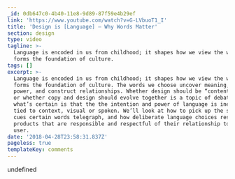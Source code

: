 ```yaml
---
_id: 0db647c0-4b40-11e8-9d89-87f59e4b29ef
link: 'https://www.youtube.com/watch?v=G-LVbuoT1_I'
title: 'Design is [Language] – Why Words Matter'
section: design
type: video
tagline: >-
  Language is encoded in us from childhood; it shapes how we view the world and
  forms the foundation of culture.
tags: []
excerpt: >-
  Language is encoded in us from childhood; it shapes how we view the world and
  forms the foundation of culture. The words we choose uncover meaning, signal
  power, and construct relationships. Whether design should be “content first”
  or whether copy and design should evolve together is a topic of debate, but
  what’s certain is that the the intention and power of language is inextricably
  tied to context, visual or spoken. We’ll look at how to pick up the subtle
  cues certain words telegraph, and how deliberate language choices result in
  products that are responsible and respectful of their relationship to the
  user.
date: '2018-04-28T23:58:31.837Z'
pageless: true
templateKey: comments
---
```

undefined
